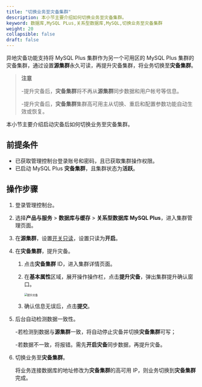 ```yaml
---
title: "切换业务至灾备集群"
description: 本小节主要介绍如何切换业务至灾备集群。 
keyword: 数据库,MySQL PLus,关系型数据库,MySQL,切换业务至灾备集群
weight: 20
collapsible: false
draft: false
---
```


异地灾备功能支持将 MySQL Plus 集群作为另一个可用区的 MySQL Plus 集群的灾备集群，通过设置**源集群**永久可读，再提升灾备集群，将业务切换至**灾备集群**。

> **注意**
> 
> -提升灾备后，**灾备集群**将不再从**源集群**同步数据和用户帐号等信息。
> 
> -提升灾备后，**灾备集群**集群高可用主从切换、重启和配置参数功能自动生效或恢复。

本小节主要介绍启动灾备后如何切换业务至灾备集群。

## 前提条件

- 已获取管理控制台登录账号和密码，且已获取集群操作权限。
- 已启动 MySQL Plus **灾备集群**，且集群状态为**活跃**。

## 操作步骤

1. 登录管理控制台。
2. 选择**产品与服务** > **数据库与缓存** > **关系型数据库 MySQL Plus**，进入集群管理页面。
3. 在**源集群**，设置[开关只读](../../node_lifecycle/read_only_node)，设置只读为**开启**。
4. 在**灾备集群**，提升灾备。

   1. 点击**灾备集群** ID，进入集群详情页面。
   2. 在**基本属性**区域，展开操作操作栏，点击**提升灾备**，弹出集群提升确认窗口。

      <img src="../../../_images/switch_dr.png" alt="提升灾备" style="zoom:50%;" />

   3. 确认信息无误后，点击**提交**。

5. 后台自动检测数据一致性。

   -若检测到数据与**源集群**一致，将自动停止灾备并切换**灾备集群**可写；
   
   -若数据不一致，将报错。需先**开启灾备**同步数据，再提升灾备。

6. 切换业务至**灾备集群**。

   将业务连接数据库的地址修改为**灾备集群**的高可用 IP，则业务切换到**灾备集群**完成。
